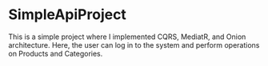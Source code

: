 # SimpleApiProject
This is a simple project where I implemented CQRS, MediatR, and Onion architecture. Here, the user can log in to the system and perform operations on Products and Categories.
